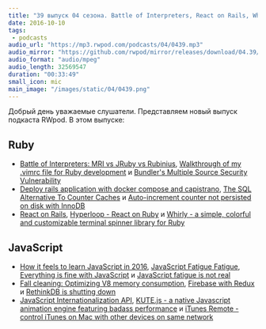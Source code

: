 ```yaml
---
title: "39 выпуск 04 сезона. Battle of Interpreters, React on Rails, Whirly, Hyperloop, KUTE.js, iTunes Remote и прочее"
date: 2016-10-10
tags:
 - podcasts
audio_url: "https://mp3.rwpod.com/podcasts/04/0439.mp3"
audio_mirror: "https://github.com/rwpod/mirror/releases/download/04.39/0439.mp3"
audio_format: "audio/mpeg"
audio_length: 32569547
duration: "00:33:49"
small_icon: mic
main_image: "/images/static/04/0439.png"
---
```


Добрый день уважаемые слушатели. Представляем новый выпуск подкаста RWpod. В этом выпуске:

## Ruby

 - [Battle of Interpreters: MRI vs JRuby vs Rubinius](http://www.blackbytes.info/2016/10/mri-vs-jruby-vs-rubinius/), [Walkthrough of my .vimrc file for Ruby development](http://janjiss.com/walkthrough-of-my-vimrc-file-for-ruby-development/) и [Bundler's Multiple Source Security Vulnerability](http://collectiveidea.com/blog/archives/2016/10/06/bundlers-multiple-source-security-vulnerability/)
 - [Deploy rails application with docker compose and capistrano](http://www.blazeboy.me/deploy-rails-application-with-docker-compose-and-capistrano.html), [The SQL Alternative To Counter Caches](https://medium.com/@eric.programmer/the-sql-alternative-to-counter-caches-59e2098b7d7) и [Auto-increment counter not persisted on disk with InnoDB](http://dalibornasevic.com/posts/72-auto-increment-counter-not-persisted-on-disk-with-innodb)
 - [React on Rails](https://product.reverb.com/react-on-rails-9936283aea07), [Hyperloop - React on Ruby](http://ruby-hyperloop.io/) и [Whirly - a simple, colorful and customizable terminal spinner library for Ruby](https://github.com/janlelis/whirly)

## JavaScript

 - [How it feels to learn JavaScript in 2016](https://hackernoon.com/how-it-feels-to-learn-javascript-in-2016-d3a717dd577f), [JavaScript Fatigue Fatigue](https://medium.freecodecamp.com/javascript-fatigue-fatigue-66ffb619f6ce), [Everything is fine with JavaScript](http://www.macwright.org/2016/10/04/everything-is-fine-with-javascript.html) и [JavaScript fatigue is not real](https://medium.com/@simonlc/javascript-fatigue-is-not-real-b1580b3bb776)
 - [Fall cleaning: Optimizing V8 memory consumption](http://v8project.blogspot.in/2016/10/fall-cleaning-optimizing-v8-memory.html), [Firebase with Redux](https://medium.com/@prescottprue/firebase-with-redux-82d04f8675b9) и [RethinkDB is shutting down](https://rethinkdb.com/blog/rethinkdb-shutdown/)
 - [JavaScript Internationalization API](https://webkit.org/blog/6978/javascript-internationalization-api/), [KUTE.js - a native Javascript animation engine featuring badass performance](http://thednp.github.io/kute.js/) и [iTunes Remote - control iTunes on Mac with other devices on same network](https://github.com/Siddharth11/iTunes-Remote)

<!--more-->
